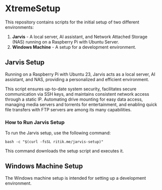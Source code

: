 # XtremeSetup

This repository contains scripts for the initial setup of two different environments:

1. **Jarvis** - A local server, AI assistant, and Network Attached Storage (NAS) running on a Raspberry Pi with Ubuntu Server.
2. **Windows Machine** - A setup for a development environment.

## Jarvis Setup

Running on a Raspberry Pi with Ubuntu 23, Jarvis acts as a local server, AI assistant, and NAS, providing a personalized and efficient environment. 

This script ensures up-to-date system security, facilitates secure communication via SSH keys, and maintains consistent network access through a static IP. Automating drive mounting for easy data access, managing media servers and torrents for entertainment, and enabling quick file transfers with FTP servers are among its many capabilities. 


### How to Run Jarvis Setup

To run the Jarvis setup, use the following command:

```
bash -c "$(curl -fsSL ritik.me/jarvis-setup)"
```

This command downloads the setup script and executes it.

## Windows Machine Setup

The Windows machine setup is intended for setting up a development environment.